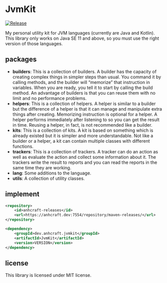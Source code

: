 # JvmKit
[![Release](https://travis-ci.org/anhcraft/JvmKit.svg?branch=master)](https://travis-ci.org/anhcraft/JvmKit)

My personal utility kit for JVM languages (currently are Java and Kotlin).<br>
This library only works on Java SE 11 and above, so you must use the right version of those languages.

## packages
- **builders**: This is a collection of builders. A builder has the capacity of creating complex things in simpler steps than usual. You command it by calling methods, and the builder will “memorize” that instruction in variables. When you are ready, you tell it to start by calling the build method. An advantage of builders is that you can reuse them with no limit and no performance problems.
- **helpers**: This is a collection of helpers. A helper is similar to a builder but the difference of a helper is that it can manage and manipulate extra things after creating. Memorizing instruction is optional for a helper. A helper performs immediately after listening to so you can get the result in time. Reusing a helper, in fact, is not recommended like a builder.
- **kits**: This is a collection of kits. A kit is based on something which is already existed but it is simpler and more understandable. Not like a builder or a helper, a kit can contain multiple classes with different functions.
- **trackers**: This is a collection of trackers. A tracker can do an action as well as evaluate the action and collect some information about it. The trackers write the result to reports and you can read the reports in the same time they are working.
- **lang**: Some additions to the language.
- **utils**: A collection of utility classes.

## implement
```xml
<repository>
    <id>anhcraft-releases</id>
    <url>https://anhcraft.dev:7554/repository/maven-releases/</url>
</repository>
```

```xml
<dependency>
    <groupId>dev.anhcraft.jvmkit</groupId>
    <artifactId>JvmKit</artifactId>
    <version>VERSION</version>
</dependency>
```

## license
This library is licensed under MIT license.
